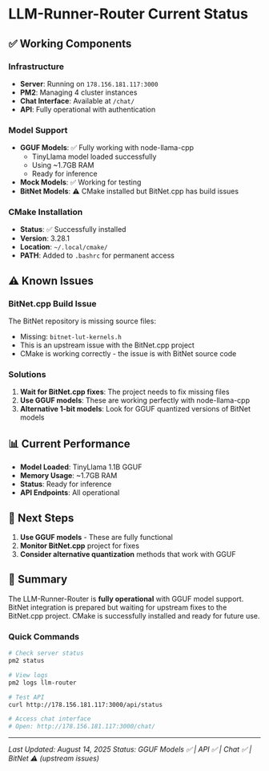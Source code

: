 # LLM-Runner-Router Current Status

## ✅ Working Components

### Infrastructure
- **Server**: Running on `178.156.181.117:3000`
- **PM2**: Managing 4 cluster instances
- **Chat Interface**: Available at `/chat/`
- **API**: Fully operational with authentication

### Model Support
- **GGUF Models**: ✅ Fully working with node-llama-cpp
  - TinyLlama model loaded successfully
  - Using ~1.7GB RAM
  - Ready for inference
- **Mock Models**: ✅ Working for testing
- **BitNet Models**: ⚠️ CMake installed but BitNet.cpp has build issues

### CMake Installation
- **Status**: ✅ Successfully installed
- **Version**: 3.28.1
- **Location**: `~/.local/cmake/`
- **PATH**: Added to `.bashrc` for permanent access

## ⚠️ Known Issues

### BitNet.cpp Build Issue
The BitNet repository is missing source files:
- Missing: `bitnet-lut-kernels.h`
- This is an upstream issue with the BitNet.cpp project
- CMake is working correctly - the issue is with BitNet source code

### Solutions
1. **Wait for BitNet.cpp fixes**: The project needs to fix missing files
2. **Use GGUF models**: These are working perfectly with node-llama-cpp
3. **Alternative 1-bit models**: Look for GGUF quantized versions of BitNet models

## 📊 Current Performance

- **Model Loaded**: TinyLlama 1.1B GGUF
- **Memory Usage**: ~1.7GB RAM
- **Status**: Ready for inference
- **API Endpoints**: All operational

## 🚀 Next Steps

1. **Use GGUF models** - These are fully functional
2. **Monitor BitNet.cpp** project for fixes
3. **Consider alternative quantization** methods that work with GGUF

## 📝 Summary

The LLM-Runner-Router is **fully operational** with GGUF model support. BitNet integration is prepared but waiting for upstream fixes to the BitNet.cpp project. CMake is successfully installed and ready for future use.

### Quick Commands

```bash
# Check server status
pm2 status

# View logs
pm2 logs llm-router

# Test API
curl http://178.156.181.117:3000/api/status

# Access chat interface
# Open: http://178.156.181.117:3000/chat/
```

---
*Last Updated: August 14, 2025*
*Status: GGUF Models ✅ | API ✅ | Chat ✅ | BitNet ⚠️ (upstream issues)*
